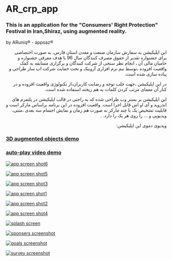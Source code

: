 # AR_crp_app

###  This is an application for the "Consumers' Right Protection" Festival in Iran,Shiraz, using augmented reality.
by ARuniq&reg; - appsaz&reg;

<p dir='rtl' align='right'>
این اپلیکیشن به سفارش سازمان صنعت و معدن استان فارس، به صورت اختصاصی برای جشنواره تقدیر از حقوق مصرف کنندگان سال 96 با هدف معرفی جشنواره و حامیان مالی آن ، انجام نظر سنجی از شرکت کنندگان و برگزاری مسابقه به کمک واقعیت افزوده ،توسط تیم نرم افزاری آرونیک  و تحت حمایت شرکت اپ ساز طراحی و پیاده سازی شده است.
  </p>

<p dir='rtl' align='right'>
در این اپلیکیشن ،جهت جلب توجه و رضایت کاربران،از تکنولوژی واقعیت افزوده و در کنار آن معمای مرتب کردن کلمات به هم ریخته استفاده شده است.
  </p>

<p dir='rtl' align='right'>
این اپلیکیشن بر بستر وب  طراحی شده که به راحتی در قالب اپلیکیشن در پلتفرم های اندروید و آی او اس  قابل اجرا است.
واقعیت افزوده در این برنامه براساس مارکر است و قابلیت تشخیص یک یا چند مارکر به صورت هم زمان و نمایش اجسام سه بعدی ،متنی، ویدیویی و ... را روی هر یک را دارد.  .
  </p>
<p dir='rtl' align='right'>
ویدیوی دموی این اپلیکیشن:

### [3D augmented objects demo](http://aruniq.ir/sc/Augmented%20reality%20by%20ARuniq.mp4 "app demo")

### [auto-play video demo](http://aruniq.ir/sc/Augmented%20reality%20video%20auto%20play%20%20by%20ARuniq.mp4 "auto-play video demo")

</p>



[![app screen shot6](https://github.com/ARuniq/AR_crp_app/blob/master/ar%20by%20aruniq6.jpg "app screen shot6")](https://github.com/ARuniq/AR_crp_app/blob/master/ar%20by%20aruniq6.jpg "app screen shot6")

[![app screen shot5](https://github.com/ARuniq/AR_crp_app/blob/master/ar%20by%20aruniq5.jpg "app screen shot5")](https://github.com/ARuniq/AR_crp_app/blob/master/ar%20by%20aruniq5.jpg "app screen shot5")

[![app screen shot3](https://github.com/ARuniq/AR_crp_app/blob/master/ar%20by%20aruniq3.jpg "app screen shot3")](https://github.com/ARuniq/AR_crp_app/blob/master/ar%20by%20aruniq3.jpg "app screen shot3")

[![app screen shot1](https://github.com/ARuniq/AR_crp_app/blob/master/ar%20by%20aruniq1.jpg "app screen shot1")](https://github.com/ARuniq/AR_crp_app/blob/master/ar%20by%20aruniq1.jpg "app screen shot1")

[![app screen shot2](https://github.com/ARuniq/AR_crp_app/blob/master/ar%20by%20aruniq2.jpg "app screen shot2")](https://github.com/ARuniq/AR_crp_app/blob/master/ar%20by%20aruniq2.jpg "app screen shot2")

[![app screen shot4](https://github.com/ARuniq/AR_crp_app/blob/master/ar%20by%20aruniq4.jpg "app screen shot4")](https://github.com/ARuniq/AR_crp_app/blob/master/ar%20by%20aruniq4.jpg "app screen shot4")


[![ splash screen](https://github.com/ARuniq/AR_crp_app/blob/master/ar%20by%20aruniq%20splash%20screen.jpeg " splash screen")](https://github.com/ARuniq/AR_crp_app/blob/master/ar%20by%20aruniq%20splash%20screen.jpeg " splash screen")

[![sponsers screenshot](https://github.com/ARuniq/AR_crp_app/blob/master/sponsers%20screenshot.png "sponsers screenshot")](https://github.com/ARuniq/AR_crp_app/blob/master/sponsers%20screenshot.png "sponsers screenshot")

[![goals screenshot](https://github.com/ARuniq/AR_crp_app/blob/master/festival%20goals%20screenshot.png "goals screenshot")](https://github.com/ARuniq/AR_crp_app/blob/master/festival%20goals%20screenshot.png "goals screenshot")

[![survey screenshot](https://github.com/ARuniq/AR_crp_app/blob/master/survey%20screensot.png "survey screenshot")](https://github.com/ARuniq/AR_crp_app/blob/master/survey%20screensot.png "survey screenshot")


</p>

